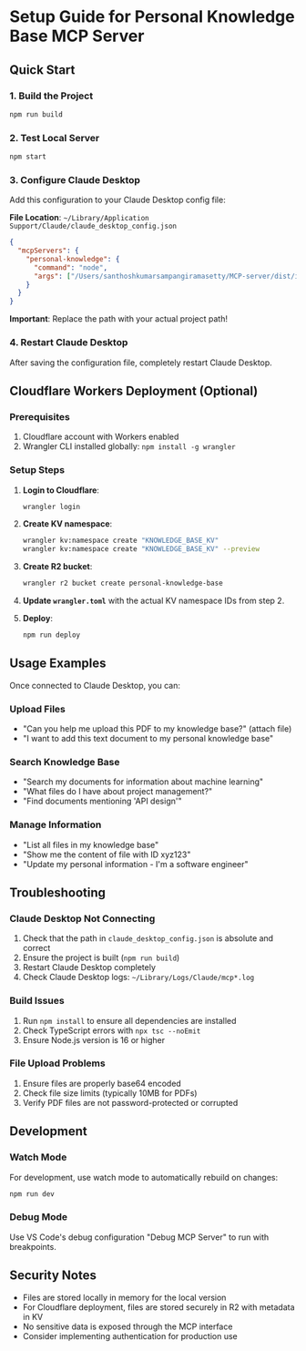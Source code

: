 # Setup Guide for Personal Knowledge Base MCP Server

## Quick Start

### 1. Build the Project
```bash
npm run build
```

### 2. Test Local Server
```bash
npm start
```

### 3. Configure Claude Desktop

Add this configuration to your Claude Desktop config file:

**File Location**: `~/Library/Application Support/Claude/claude_desktop_config.json`

```json
{
  "mcpServers": {
    "personal-knowledge": {
      "command": "node",
      "args": ["/Users/santhoshkumarsampangiramasetty/MCP-server/dist/index.js"]
    }
  }
}
```

**Important**: Replace the path with your actual project path!

### 4. Restart Claude Desktop

After saving the configuration file, completely restart Claude Desktop.

## Cloudflare Workers Deployment (Optional)

### Prerequisites
1. Cloudflare account with Workers enabled
2. Wrangler CLI installed globally: `npm install -g wrangler`

### Setup Steps

1. **Login to Cloudflare**:
   ```bash
   wrangler login
   ```

2. **Create KV namespace**:
   ```bash
   wrangler kv:namespace create "KNOWLEDGE_BASE_KV"
   wrangler kv:namespace create "KNOWLEDGE_BASE_KV" --preview
   ```

3. **Create R2 bucket**:
   ```bash
   wrangler r2 bucket create personal-knowledge-base
   ```

4. **Update `wrangler.toml`** with the actual KV namespace IDs from step 2.

5. **Deploy**:
   ```bash
   npm run deploy
   ```

## Usage Examples

Once connected to Claude Desktop, you can:

### Upload Files
- "Can you help me upload this PDF to my knowledge base?" (attach file)
- "I want to add this text document to my personal knowledge base"

### Search Knowledge Base
- "Search my documents for information about machine learning"
- "What files do I have about project management?"
- "Find documents mentioning 'API design'"

### Manage Information
- "List all files in my knowledge base"
- "Show me the content of file with ID xyz123"
- "Update my personal information - I'm a software engineer"

## Troubleshooting

### Claude Desktop Not Connecting
1. Check that the path in `claude_desktop_config.json` is absolute and correct
2. Ensure the project is built (`npm run build`)
3. Restart Claude Desktop completely
4. Check Claude Desktop logs: `~/Library/Logs/Claude/mcp*.log`

### Build Issues
1. Run `npm install` to ensure all dependencies are installed
2. Check TypeScript errors with `npx tsc --noEmit`
3. Ensure Node.js version is 16 or higher

### File Upload Problems
1. Ensure files are properly base64 encoded
2. Check file size limits (typically 10MB for PDFs)
3. Verify PDF files are not password-protected or corrupted

## Development

### Watch Mode
For development, use watch mode to automatically rebuild on changes:
```bash
npm run dev
```

### Debug Mode
Use VS Code's debug configuration "Debug MCP Server" to run with breakpoints.

## Security Notes

- Files are stored locally in memory for the local version
- For Cloudflare deployment, files are stored securely in R2 with metadata in KV
- No sensitive data is exposed through the MCP interface
- Consider implementing authentication for production use
